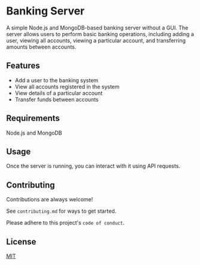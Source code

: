 
# Banking Server

A simple Node.js and MongoDB-based banking server without a GUI. The server allows users to perform basic banking operations, including adding a user, viewing all accounts, viewing a particular account, and transferring amounts between accounts.


## Features

- Add a user to the banking system
- View all accounts registered in the system
- View details of a particular account
- Transfer funds between accounts


## Requirements
Node.js and 
MongoDB
## Usage
Once the server is running, you can interact with it using API requests.
## Contributing

Contributions are always welcome!

See `contributing.md` for ways to get started.

Please adhere to this project's `code of conduct`.


## License

[MIT](https://choosealicense.com/licenses/mit/)

